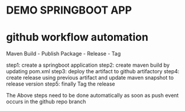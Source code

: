 # DEMO SPRINGBOOT APP
# github workflow automation

Maven Build - Publish Package - Release - Tag

step1: create a springboot application 
step2: create maven build by updating pom.xml
step3: deploy the artifact to github artifactory
step4: create release using previous artifact and update maven snapshot to release version
step5: finally Tag the release 

The Above steps need to be done automatically as soon as push event occurs in the github repo branch



